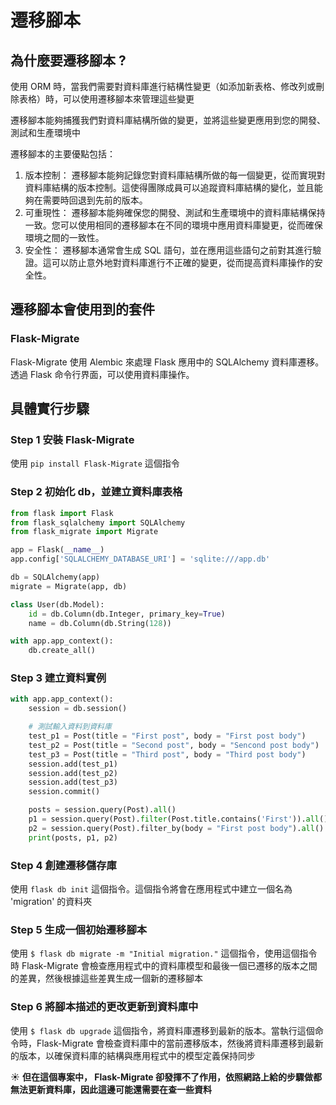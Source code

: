 # 遷移腳本
## 為什麼要遷移腳本 ?
使用 ORM 時，當我們需要對資料庫進行結構性變更（如添加新表格、修改列或刪除表格）時，可以使用遷移腳本來管理這些變更

遷移腳本能夠捕獲我們對資料庫結構所做的變更，並將這些變更應用到您的開發、測試和生產環境中

遷移腳本的主要優點包括：
1. 版本控制： 遷移腳本能夠記錄您對資料庫結構所做的每一個變更，從而實現對資料庫結構的版本控制。這使得團隊成員可以追蹤資料庫結構的變化，並且能夠在需要時回退到先前的版本。
2. 可重現性： 遷移腳本能夠確保您的開發、測試和生產環境中的資料庫結構保持一致。您可以使用相同的遷移腳本在不同的環境中應用資料庫變更，從而確保環境之間的一致性。
3. 安全性： 遷移腳本通常會生成 SQL 語句，並在應用這些語句之前對其進行驗證。這可以防止意外地對資料庫進行不正確的變更，從而提高資料庫操作的安全性。

## 遷移腳本會使用到的套件
### Flask-Migrate
Flask-Migrate 使用 Alembic 來處理 Flask 應用中的 SQLAlchemy 資料庫遷移。透過 Flask 命令行界面，可以使用資料庫操作。

## 具體實行步驟
### Step 1 安裝 Flask-Migrate
使用 `pip install Flask-Migrate` 這個指令

### Step 2 初始化 db，並建立資料庫表格
```python
from flask import Flask
from flask_sqlalchemy import SQLAlchemy
from flask_migrate import Migrate

app = Flask(__name__)
app.config['SQLALCHEMY_DATABASE_URI'] = 'sqlite:///app.db'

db = SQLAlchemy(app)
migrate = Migrate(app, db)

class User(db.Model):
    id = db.Column(db.Integer, primary_key=True)
    name = db.Column(db.String(128))

with app.app_context():
    db.create_all()
```
### Step 3 建立資料實例
```python
with app.app_context():
    session = db.session()

    # 測試輸入資料到資料庫
    test_p1 = Post(title = "First post", body = "First post body")
    test_p2 = Post(title = "Second post", body = "Sencond post body")
    test_p3 = Post(title = "Third post", body = "Third post body")
    session.add(test_p1)
    session.add(test_p2)
    session.add(test_p3)
    session.commit()

    posts = session.query(Post).all()
    p1 = session.query(Post).filter(Post.title.contains('First')).all()
    p2 = session.query(Post).filter_by(body = "First post body").all()
    print(posts, p1, p2)
```
### Step 4 創建遷移儲存庫
使用 `flask db init` 這個指令。這個指令將會在應用程式中建立一個名為 'migration' 的資料夾

### Step 5 生成一個初始遷移腳本
使用 `$ flask db migrate -m "Initial migration."` 這個指令，使用這個指令時 Flask-Migrate 會檢查應用程式中的資料庫模型和最後一個已遷移的版本之間的差異，然後根據這些差異生成一個新的遷移腳本

### Step 6 將腳本描述的更改更新到資料庫中
使用 `$ flask db upgrade` 這個指令，將資料庫遷移到最新的版本。當執行這個命令時，Flask-Migrate 會檢查資料庫中的當前遷移版本，然後將資料庫遷移到最新的版本，以確保資料庫的結構與應用程式中的模型定義保持同步

:sunny: __但在這個專案中， Flask-Migrate 卻發揮不了作用，依照網路上給的步驟做都無法更新資料庫，因此這邊可能還需要在查一些資料__

